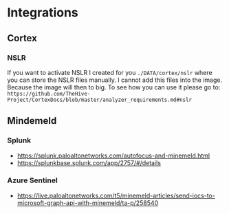 # Integrations

## Cortex
### NSLR
If you want to activate NSLR I created for you `./DATA/cortex/nslr` where you can store the NSLR files manually.
I cannot add this files into the image. Because the image will then to big.
To see how you can use it please go to: `https://github.com/TheHive-Project/CortexDocs/blob/master/analyzer_requirements.md#nslr`

## Mindemeld
### Splunk
- https://splunk.paloaltonetworks.com/autofocus-and-minemeld.html
- https://splunkbase.splunk.com/app/2757/#/details
### Azure Sentinel
- https://live.paloaltonetworks.com/t5/minemeld-articles/send-iocs-to-microsoft-graph-api-with-minemeld/ta-p/258540